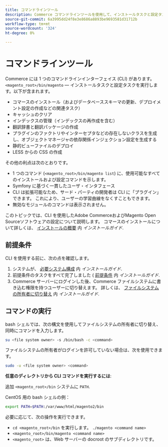 ```yaml
---
title: コマンドラインツール
description: Commerce コマンドラインツールを使用して、インストールタスクと設定タスクを実行します。
source-git-commit: 6a3995dd24f8e3e8686a8893be9693581d31712b
workflow-type: tm+mt
source-wordcount: '324'
ht-degree: 0%

---
```



# コマンドラインツール

Commerce には 1 つのコマンドラインインターフェイス (CLI) があります。`<magento_root>/bin/magento` — インストールタスクと設定タスクを実行します。以下が含まれます。

- コマースのインストール（およびデータベーススキーマの更新、デプロイメント設定の作成などの関連タスク）
- キャッシュのクリア
- インデックスの管理（インデックスの再作成を含む）
- 翻訳辞書と翻訳パッケージの作成
- プラグインのファクトリやインターセプタなどの存在しないクラスを生成し、オブジェクトマネージャの依存関係インジェクション設定を生成する
- 静的ビューファイルのデプロイ
- LESS からの CSS の作成

その他の利点は次のとおりです。

- 1 つのコマンド (`<magento_root>/bin/magento list`) に、使用可能なすべてのインストールおよび設定コマンドを示します。
- Symfony に基づく一貫したユーザ・インタフェース
- CLI は拡張可能なため、サード・パーティの開発者は CLI に「プラグイン」できます。 これにより、ユーザーの学習曲線をなくすこともできます。
- 無効なモジュールのコマンドは表示されません。

このトピックでは、CLI を使用したAdobe CommerceおよびMagento Open Sourceソフトウェアの設定について説明します。 コマースのインストールについて詳しくは、 [インストールの概要](https://devdocs.magento.com/guides/2.4/install-gde/bk-install-guide.html) 内 _インストールガイド_.

## 前提条件

CLI を使用する前に、次の点を確認します。

1. システムが、 [必要システム構成](https://devdocs.magento.com/guides/v2.4/install-gde/system-requirements.html) 内 _インストールガイド_.
1. 前提条件のタスクをすべて完了しました ( [前提条件](https://devdocs.magento.com/guides/v2.4/install-gde/prereq/prereq-overview.html) 内 _インストールガイド_.
1. Commerce サーバーにログインした後、Commerce ファイルシステムに書き込む権限を持つユーザーに切り替えます。 詳しくは、 [ファイルシステムの所有者に切り替え](https://devdocs.magento.com/guides/v2.4/install-gde/prereq/file-sys-perms-over.html) 内 _インストールガイド_.

## コマンドの実行

bash シェルでは、次の構文を使用してファイルシステムの所有者に切り替え、同時にコマンドを入力します。

```bash
su <file system owner> -s /bin/bash -c <command>
```

ファイルシステムの所有者がログインを許可していない場合は、次を使用できます。

```bash
sudo -u <file system owner> <command>
```

**任意のディレクトリから CLI コマンドを実行するには**:

追加 `<magento_root>/bin` システムに `PATH`.

CentOS 用の bash シェルの例：

```bash
export PATH=$PATH:/var/www/html/magento2/bin
```

必要に応じて、次の操作を実行できます。

- `cd <magento_root>/bin` を実行します。 `./magento <command name>`
- `<magento_root>/bin/magento <command name>`
- `<magento_root>` は、Web サーバーの docroot のサブディレクトリです。
